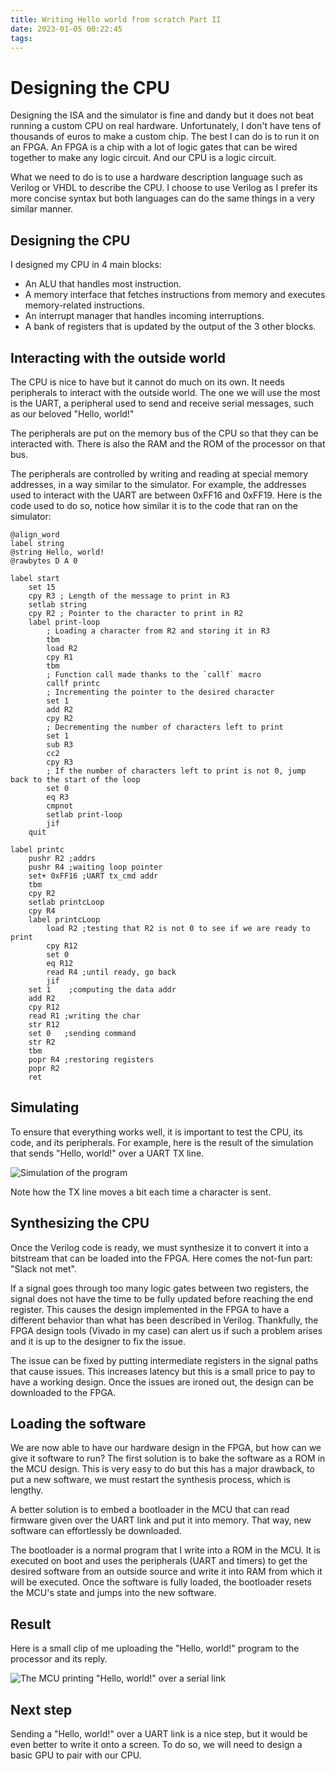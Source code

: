 ```yaml
---
title: Writing Hello world from scratch Part II
date: 2023-01-05 00:22:45
tags:
---
```


# Designing the CPU

Designing the ISA and the simulator is fine and dandy but it does not beat running a custom CPU on real hardware. Unfortunately, I don't have tens of thousands of euros to make a custom chip. The best I can do is to run it on an FPGA. An FPGA is a chip with a lot of logic gates that can be wired together to make any logic circuit. And our CPU is a logic circuit.

What we need to do is to use a hardware description language such as Verilog or VHDL to describe the CPU. I choose to use Verilog as I prefer its more concise syntax but both languages can do the same things in a very similar manner.

## Designing the CPU

I designed my CPU in 4 main blocks:

* An ALU that handles most instruction.
* A memory interface that fetches instructions from memory and executes memory-related instructions.
* An interrupt manager that handles incoming interruptions.
* A bank of registers that is updated by the output of the 3 other blocks.

## Interacting with the outside world

The CPU is nice to have but it cannot do much on its own. It needs peripherals to interact with the outside world. The one we will use the most is the UART, a peripheral used to send and receive serial messages, such as our beloved "Hello, world!"

The peripherals are put on the memory bus of the CPU so that they can be interacted with. There is also the RAM and the ROM of the processor on that bus.

The peripherals are controlled by writing and reading at special memory addresses, in a way similar to the simulator. For example, the addresses used to interact with the UART are between 0xFF16 and 0xFF19. Here is the code used to do so, notice how similar it is to the code that ran on the simulator:

```
@align_word
label string
@string Hello, world!
@rawbytes D A 0

label start
    set 15
    cpy R3 ; Length of the message to print in R3
    setlab string
    cpy R2 ; Pointer to the character to print in R2
    label print-loop
        ; Loading a character from R2 and storing it in R3
        tbm
        load R2
        cpy R1
        tbm
        ; Function call made thanks to the `callf` macro
        callf printc
        ; Incrementing the pointer to the desired character
        set 1
        add R2
        cpy R2
        ; Decrementing the number of characters left to print
        set 1
        sub R3
        cc2
        cpy R3
        ; If the number of characters left to print is not 0, jump back to the start of the loop
        set 0
        eq R3
        cmpnot
        setlab print-loop
        jif
    quit

label printc
    pushr R2 ;addrs
    pushr R4 ;waiting loop pointer
    set+ 0xFF16 ;UART tx_cmd addr
    tbm
    cpy R2
    setlab printcLoop
    cpy R4
    label printcLoop
        load R2 ;testing that R2 is not 0 to see if we are ready to print
        cpy R12
        set 0
        eq R12
        read R4 ;until ready, go back
        jif
    set 1    ;computing the data addr
    add R2
    cpy R12
    read R1 ;writing the char
    str R12
    set 0   ;sending command
    str R2
    tbm
    popr R4 ;restoring registers
    popr R2
    ret
```

## Simulating

To ensure that everything works well, it is important to test the CPU, its code, and its peripherals. For example, here is the result of the simulation that sends "Hello, world!" over a UART TX line.

![Simulation of the program](hello_world_uart_simu.png)

Note how the TX line moves a bit each time a character is sent.

## Synthesizing the CPU

Once the Verilog code is ready, we must synthesize it to convert it into a bitstream that can be loaded into the FPGA. Here comes the not-fun part: "Slack not met".

If a signal goes through too many logic gates between two registers, the signal does not have the time to be fully updated before reaching the end register. This causes the design implemented in the FPGA to have a different behavior than what has been described in Verilog. Thankfully, the FPGA design tools (Vivado in my case) can alert us if such a problem arises and it is up to the designer to fix the issue.

The issue can be fixed by putting intermediate registers in the signal paths that cause issues. This increases latency but this is a small price to pay to have a working design. Once the issues are ironed out, the design can be downloaded to the FPGA.

## Loading the software

We are now able to have our hardware design in the FPGA, but how can we give it software to run? The first solution is to bake the software as a ROM in the MCU design. This is very easy to do but this has a major drawback, to put a new software, we must restart the synthesis process, which is lengthy.

A better solution is to embed a bootloader in the MCU that can read firmware given over the UART link and put it into memory. That way, new software can effortlessly be downloaded.

The bootloader is a normal program that I write into a ROM in the MCU. It is executed on boot and uses the peripherals (UART and timers) to get the desired software from an outside source and write it into RAM from which it will be executed. Once the software is fully loaded, the bootloader resets the MCU's state and jumps into the new software.

## Result

Here is a small clip of me uploading the "Hello, world!" program to the processor and its reply.

![The MCU printing "Hello, world!" over a serial link](hello_world_uart.gif)

## Next step

Sending a "Hello, world!" over a UART link is a nice step, but it would be even better to write it onto a screen. To do so, we will need to design a basic GPU to pair with our CPU.

